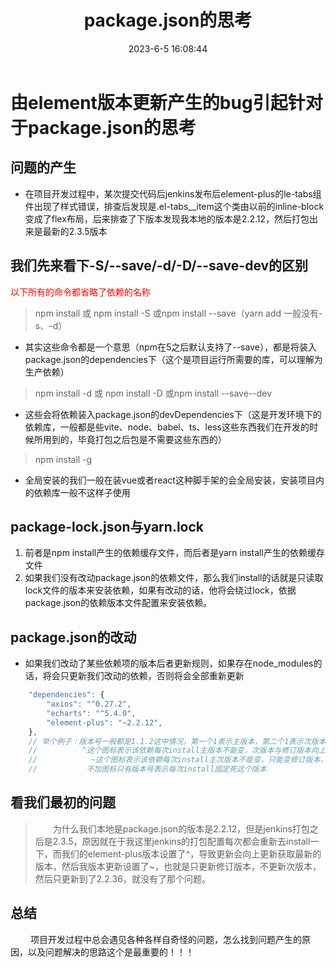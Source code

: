 ﻿---
title: package.json的思考
top: false
cover: false
toc: true
mathjax: true
tags: ['配置项']
categories: ['js']
date: 2023-6-5 16:08:44
password:
summary:	由element版本更新产生的bug引起针对于package.json的思考
coverImg:
img:
---

# 由element版本更新产生的bug引起针对于package.json的思考

## 问题的产生
* 在项目开发过程中，某次提交代码后jenkins发布后element-plus的le-tabs组件出现了样式错误，排查后发现是.el-tabs__item这个类由以前的inline-block变成了flex布局，后来排查了下版本发现我本地的版本是2.2.12，然后打包出来是最新的2.3.5版本

## 我们先来看下-S/--save/-d/-D/--save-dev的区别
<font color="red">以下所有的命令都省略了依赖的名称</font>

> npm install 或 npm install -S 或npm install  --save（yarn add 一般没有-s、-d）
* 其实这些命令都是一个意思（npm在5之后默认支持了--save），都是将装入package.json的dependencies下（这个是项目运行所需要的库，可以理解为生产依赖）

> npm install -d 或 npm install -D 或npm install  --save--dev
* 这些会将依赖装入package.json的devDependencies下（这是开发环境下的依赖库，一般都是些vite、node、babel、ts、less这些东西我们在开发的时候所用到的，毕竟打包之后包是不需要这些东西的）

> npm install -g
* 全局安装的我们一般在装vue或者react这种脚手架的会全局安装，安装项目内的依赖库一般不这样子使用

## package-lock.json与yarn.lock
1. 前者是npm install产生的依赖缓存文件，而后者是yarn install产生的依赖缓存文件
2. 如果我们没有改动package.json的依赖文件，那么我们install的话就是只读取lock文件的版本来安装依赖，如果有改动的话，他将会绕过lock，依据package.json的依赖版本文件配置来安装依赖。

##	package.json的改动
* 如果我们改动了某些依赖项的版本后者更新规则，如果存在node_modules的话，将会只更新我们改动的依赖，否则将会全部重新更新
```javascript
	"dependencies": {
		"axios": "^0.27.2",
		"echarts": "^5.4.0",
		"element-plus": "~2.2.12",
	},	
	// 举个例子：版本号一般都是1.1.2这中情况，第一个1表示主版本，第二个1表示次版本，第三个2表示修订版本
	//          ^这个图标表示该依赖每次install主版本不能变，次版本与修订版本向上兼容，表示可以是1.1.n，或者1.2.n，1.3.n
	//		   	  ~这个图标表示该依赖每次install主次版本不能变，只能变修订版本，表示可以是1.1.3，1.1.4，1.1.n...
	//		     不加图标只有版本号表示每次install固定死这个版本
```
## 看我们最初的问题
> &emsp;&emsp;为什么我们本地是package.json的版本是2.2.12，但是jenkins打包之后是2.3.5，原因就在于我这里jenkins的打包配置每次都会重新去install一下，而我们的element-plus版本设置了^，导致更新会向上更新获取最新的版本，然后我版本更新设置了~，也就是只更新修订版本，不更新次版本，然后只更新到了2.2.36，就没有了那个问题。

## 总结
 &emsp;&emsp; 项目开发过程中总会遇见各种各样自奇怪的问题，怎么找到问题产生的原因，以及问题解决的思路这个是最重要的！！！



